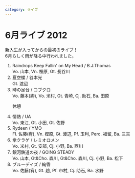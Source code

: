 ```yaml
---
category: ライブ
---
```

# 6月ライブ 2012

<p>
	新入生が入ってからの最初のライブ！<br />
	6月らしく雨が降る中行われました。<br />
</p>
<ol class="live">
	<li>Raindrops Keep Fallin' on My Head / B.J.Thomas<br />Vo. 山本, Vn. 樫原, Gt. 長谷川</li>
	<li>夏空蝶 / 谷本光<br />Gt. 渡辺</li>
	<li>時の足音 / コブクロ<br />Vo. 藤本(絢), Vo. 米村, Gt. 青崎, Cj. 助石, Ba. 田原</li>
	<p>休憩</p>
	<li>情熱 / UA<br />Vo. 東江, Gt. 小田, Gt. 佐野</li>
	<li>Rydeen / YMO<br />Fl. 佐藤(宥), Vn. 樫原, Gt. 渡辺, Pf. 玉利, Perc. 福留, Ba. 三吉</li>
	<li>傘クラゲ / レミオロメン<br />Vo. 米村, Gt. 安部, Cj. 小野, Ba. 西川</li>
	<li>銀河鉄道の夜 / GOING STEADY<br />Vo. 山本, Gt&Cho. 森川, Gt&Cho. 森川, Cj. 小野, Ba. 松下</li>
	<li>ブルーデイズ / 絢香<br />Vo. 佐藤(宥), Gt. 趙, Pf. 市村, Cj. 助石, Ba. 水野</li>
</ol>

